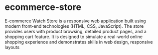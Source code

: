 # ecommerce-store
E-commerce Watch Store is a responsive web application built using modern front-end technologies (HTML, CSS, JavaScript).  The store provides users with product browsing, detailed product pages, and a shopping cart feature.  It is designed to simulate a real-world online shopping experience and demonstrates skills in web design, responsive layouts
